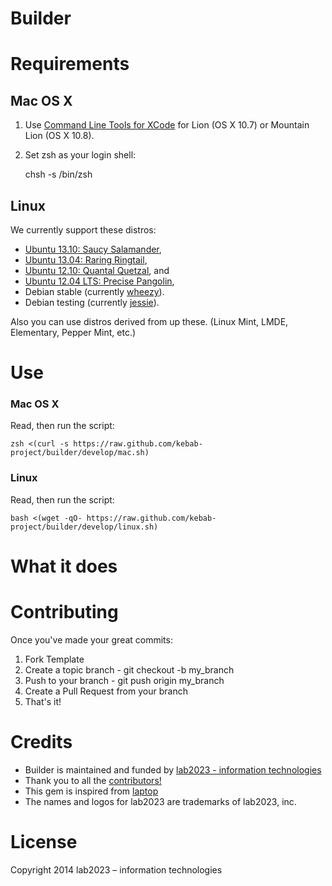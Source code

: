 # Builder

# Requirements

## Mac OS X

1) Use [Command Line Tools for XCode](https://developer.apple.com/downloads/index.action) for Lion (OS X 10.7) or Mountain Lion (OS X 10.8).

2) Set zsh as your login shell:

    chsh -s /bin/zsh

## Linux

We currently support these distros:

* [Ubuntu 13.10: Saucy Salamander](https://wiki.ubuntu.com/SaucySalamander/ReleaseNotes),
* [Ubuntu 13.04: Raring Ringtail](https://wiki.ubuntu.com/RaringRingtail/ReleaseNotes),
* [Ubuntu 12.10: Quantal Quetzal](https://wiki.ubuntu.com/QuantalQuetzal/ReleaseNotes), and
* [Ubuntu 12.04 LTS: Precise Pangolin](https://wiki.ubuntu.com/PrecisePangolin/ReleaseNotes),
* Debian stable (currently [wheezy](http://www.debian.org/releases/stable/)).
* Debian testing (currently [jessie](http://www.debian.org/releases/testing/)).

Also you can use distros derived from up these. (Linux Mint, LMDE, Elementary, Pepper Mint, etc.)

# Use

### Mac OS X

Read, then run the script:

    zsh <(curl -s https://raw.github.com/kebab-project/builder/develop/mac.sh)

### Linux

Read, then run the script:

    bash <(wget -qO- https://raw.github.com/kebab-project/builder/develop/linux.sh)

# What it does

# Contributing

Once you've made your great commits:

1. Fork Template
2. Create a topic branch - git checkout -b my_branch
3. Push to your branch - git push origin my_branch
4. Create a Pull Request from your branch
5. That's it!

# Credits

- Builder is maintained and funded by [lab2023 - information technologies](http://lab2023.com/)
- Thank you to all the [contributors!](https://github.com/kebab-project/builder/graphs/contributors)
- This gem is inspired from [laptop](https://github.com/thoughtbot/laptop)
- The names and logos for lab2023 are trademarks of lab2023, inc.

# License

Copyright 2014 lab2023 – information technologies